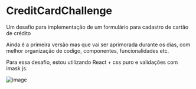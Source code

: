 # CreditCardChallenge
Um desafio para implementação de um formulário para cadastro de cartão de crédito

Ainda é a primeira versão mas que vai ser aprimorada durante os dias, com melhor organização de codigo, componentes, funcionalidades etc.

Para essa desafio, estou utilizando React + css puro e validações com imask js.

![image](https://user-images.githubusercontent.com/40373628/230235772-7eada0fa-2d5c-4c51-91d1-b544de7ea231.png)


